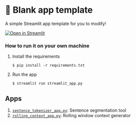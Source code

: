# 🎈 Blank app template

A simple Streamlit app template for you to modify!

[![Open in Streamlit](https://static.streamlit.io/badges/streamlit_badge_black_white.svg)](https://blank-app-template.streamlit.app/)

### How to run it on your own machine

1. Install the requirements

   ```
   $ pip install -r requirements.txt
   ```

2. Run the app

   ```
   $ streamlit run streamlit_app.py
   ```

## Apps
1. [`sentence_tokenizer_app.py`](pages/sentence_tokenizer_app.py): Sentence segmentation tool
2. [`rolling_context_app.py`](pages/rolling_context_app.py): Rolling window context generator
